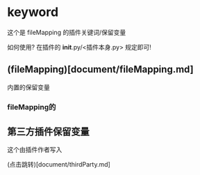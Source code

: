# keyword

这个是 fileMapping 的插件关键词/保留变量

如何使用?
在插件的 __init__.py/<插件本身.py> 规定即可!

## (fileMapping)[document/fileMapping.md]
内置的保留变量

### fileMapping的


## 第三方插件保留变量

这个由插件作者写入

(点击跳转)[document/thirdParty.md]

